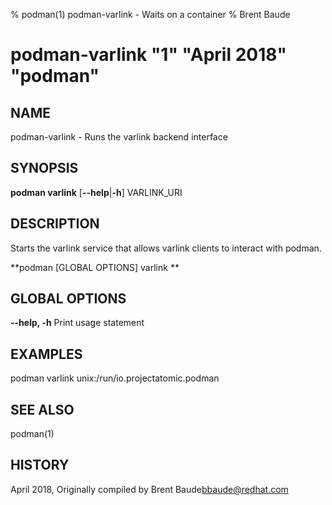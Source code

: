 % podman(1) podman-varlink - Waits on a container
% Brent Baude
# podman-varlink "1" "April 2018" "podman"

## NAME
podman\-varlink - Runs the varlink backend interface

## SYNOPSIS
**podman varlink**
[**--help**|**-h**]
VARLINK_URI

## DESCRIPTION
Starts the varlink service that allows varlink clients to interact with podman.
<!--
More will go here as the docs and api firm up.
-->

**podman [GLOBAL OPTIONS] varlink **

## GLOBAL OPTIONS

**--help, -h**
  Print usage statement

## EXAMPLES

  podman varlink unix:/run/io.projectatomic.podman
<!--
    TODO: More examples with TCP can be added when that works
    as well.
-->

## SEE ALSO
podman(1)

## HISTORY
April 2018, Originally compiled by Brent Baude<bbaude@redhat.com>
